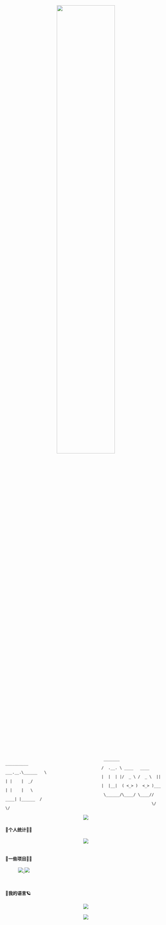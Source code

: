 <div align="center">
<img src="https://rishavanand.github.io/static/images/greetings.gif" style="width: 60%" />
</div>  

```
                                           _______                     __________ 
                                          /  .__. \ ____   ____ ___.__.\______   \
                                          |  |  | |/  _ \ /  _ \  ||  | |    |  _/
                                          |  |__|  ( <_> )  <_> )___  | |    |   \
                                           \______/\____/ \____// ____| |______  /
                                                                \/             \/ 
```

<div align='center'><img src="https://cdn.jsdelivr.net/gh/sun0225SUN/sun0225SUN/profile-snake-contrib/github-contribution-grid-snake-dark.svg" /></div>

#### 💖个人统计👨‍💻

<div align='center'><img src="https://github-readme-stats.vercel.app/api?username=catchcodes&hide=contribs,prs&count_private=true&show_icons=true&theme=calm"></div>

</br>

#### 🚀一些项目🏄‍♂️

<figure class="half">  
  <a href="https://github.com/catchcodes/DIP_GUI">
      <img src="https://github-readme-stats.vercel.app/api/pin/?username=catchcodes&repo=DIP_GUI">
  </a>  
  <a href=https://github.com/catchcodes/catchcodes.github.io>
      <img src="https://github-readme-stats.vercel.app/api/pin/?username=catchcodes&repo=catchcodes.github.io">
  </a> 
</figure>

</br>

#### 💪我的语言🪐

<div align=center>
  <a href="https://github.com/catchcodes/github-readme-stats">
    <img src="https://github-readme-stats.vercel.app/api/top-langs/?username=catchcodes&layout=compact">
  </a>
</div>

</br>

<div align=center><img src="https://metrics.lecoq.io/catchcodes?template=classic&isocalendar=1&base=header%2C%20activity%2C%20community%2C%20repositories%2C%20metadata&base.indepth=false&base.hireable=false&base.skip=false&isocalendar=false&isocalendar.duration=half-year&config.timezone=Asia%2FShanghai"></div>
